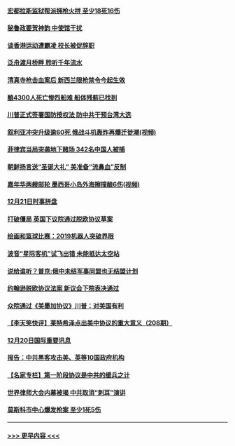 #### [宏都拉斯监狱帮派拥枪火拼 至少18死16伤](../pages/prog202/a102735026.md?t=12221144) 
#### [秘鲁政要贺神韵 中使馆干扰](../pages/prog202/a102734954.md?t=12221144) 
#### [谈香港运动遭霸凌 校长被促辞职](../pages/prog202/a102734865.md?t=12221144) 
#### [泛舟渡月桥畔 聆听千年流水](../pages/prog202/a102734863.md?t=12221144) 
#### [清真寺枪击血案后 新西兰限枪禁令今起生效](../pages/prog202/a102734655.md?t=12221144) 
#### [酿4300人死亡惨烈船难 船体残骸已找到](../pages/prog202/a102734585.md?t=12221144) 
#### [川普正式签署国防授权法 防中共干预台湾大选](../pages/prog202/a102734587.md?t=12221144) 
#### [叙利亚冲突升级逾60死 俄战斗机轰炸再爆迁徙潮(视频)](../pages/prog202/a102734403.md?t=12221144) 
#### [菲律宾当局突袭地下赌场 342名中国人被捕](../pages/prog202/a102734392.md?t=12221144) 
#### [朝鲜扬言送“圣诞大礼” 美准备“流鼻血”反制](../pages/prog202/a102734387.md?t=12221144) 
#### [嘉年华两艘邮轮 墨西哥小岛外海擦撞酿6伤(视频)](../pages/prog202/a102734357.md?t=12221144) 
#### [12月21日时事拼盘](../pages/prog202/a102734213.md?t=12221144) 
#### [打破僵局 英国下议院通过脱欧协议草案](../pages/prog202/a102734197.md?t=12221144) 
#### [绘画和篮球比赛：2019机器人突破界限](../pages/prog202/a102734175.md?t=12221144) 
#### [波音“星际客机”试飞出错 未能抵达太空站](../pages/prog202/a102734149.md?t=12221144) 
#### [说给谁听？普京:俄中未结军事同盟也无结盟计划](../pages/prog202/a102734128.md?t=12221144) 
#### [约翰逊脱欧协议法案 新议会下院表决通过](../pages/prog202/a102734008.md?t=12221144) 
#### [众院通过《美墨加协议》川普：对美国有利](../pages/prog202/a102733996.md?t=12221144) 
#### [【李天笑快评】莱特希泽点出美中协议的重大意义（208期）](../pages/prog202/a102733955.md?t=12221144) 
#### [12月20日国际重要讯息](../pages/prog202/a102733811.md?t=12221144) 
#### [报告：中共黑客攻击美、英等10国政府机构](../pages/prog202/a102733695.md?t=12221144) 
#### [【名家专栏】第一阶段协议是中共的缓兵之计](../pages/prog202/a102733104.md?t=12221144) 
#### [世界律师大会内幕被揭 中共取消“刺耳”演讲](../pages/prog202/a102733621.md?t=12221144) 
#### [莫斯科市中心爆发枪案 至少1死5伤](../pages/prog202/a102733367.md?t=12221144) 

----
#### [ >>> 更早内容 <<< ](../indexes/prog202-earlier.md)
